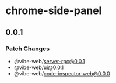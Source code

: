 # chrome-side-panel

## 0.0.1

### Patch Changes

- @vibe-web/server-rpc@0.0.1
- @vibe-web/ui@0.0.1
- @vibe-web/code-inspector-web@0.0.0

